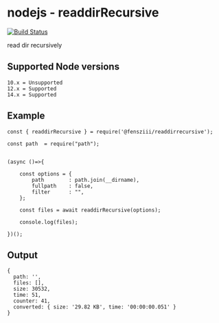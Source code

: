 # nodejs - readdirRecursive

[![Build Status](https://travis-ci.com/fensziii/readdirRecursive.svg?branch=master)](https://travis-ci.com/github/fensziii/readdirRecursive)

read dir recursively

## Supported Node versions
```
10.x = Unsupported
12.x = Supported
14.x = Supported
```

## Example

```
const { readdirRecursive } = require('@fensziii/readdirrecursive');

const path  = require("path");


(async ()=>{

    const options = {
        path        : path.join(__dirname),
        fullpath    : false,
        filter      : "",
    };

    const files = await readdirRecursive(options);

    console.log(files);

})();
```



## Output

```
{
  path: '',
  files: [],
  size: 30532,
  time: 51,
  counter: 41,
  converted: { size: '29.82 KB', time: '00:00:00.051' }
}
```
